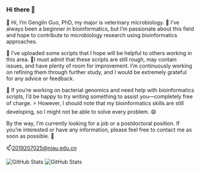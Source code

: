 ### Hi there 👋

<!--
**guogenglin/guogenglin** is a ✨ _special_ ✨ repository because its `README.md` (this file) appears on your GitHub profile.
-->

🔭 Hi, I’m Genglin Guo, PhD, my major is veterinary microbiology. 🌱 I’ve always been a beginner in bioinformatics, but I’m passionate about this field and hope to contribute to microbiology research using bioinformatics approaches.

💬 I’ve uploaded some scripts that I hope will be helpful to others working in this area. 🤔I must admit that these scripts are still rough, may contain issues, and have plenty of room for improvement. I’m continuously working on refining them through further study, and I would be extremely grateful for any advice or feedback.

👯 If you’re working on bacterial genomics and need help with bioinformatics scripts, I’d be happy to try writing something to assist you—completely free of charge. ⚡ However, I should note that my bioinformatics skills are still developing, so I might not be able to solve every problem. 😄

By the way, I’m currently looking for a job or a postdoctoral position. If you’re interested or have any information, please feel free to contact me as soon as possible. 🙏

📫2019207025@njau.edu.cn

![GitHub Stats](https://github-readme-stats.vercel.app/api/?username=guogenglin&show_icons=true&count_private=true&layout=compact&hide=prstheme=radical&transparent=true)
![GitHub Stats](https://github-readme-stats.vercel.app/api/top-langs/?username=guogenglin&show_icons=true&count_private=true&layout=compact&hide=prstheme=radical&transparent=truee)
